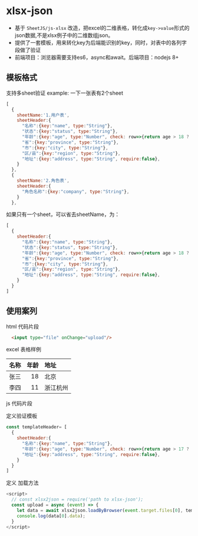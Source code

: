 # xlsx-json

- 基于 `SheetJS/js-xlsx` 改造，把excel的二维表格，转化成`key->value`形式的json数据,不是xlsx例子中的二维数组json。
- 提供了一套模板，用来转化key为后端能识别的key，同时，对表中的各列字段做了验证
- 前端项目：浏览器需要支持es6，async和await。后端项目：nodejs 8+

## 模板格式

支持多sheet验证
example: 一下一张表有2个sheet

```js
[
  {
    sheetName:'1.用户表',
    sheetHeader:{
      "名称":{key:"name", type:"String"},
      "状态":{key:"status", type:"String"},
      "年龄":{key:"age", type:"Number", check: row=>{return age > 18 ? true : '年龄必须大于18岁';}},
      "省":{key:"province", type:"String"},
      "市":{key:"city", type:"String"},
      "区/县":{key:"region", type:"String"},
      "地址":{key:"address", type:"String", require:false},
    }
  },
  {
    sheetName:'2.角色表',
    sheetHeader:{
      "角色名称":{key:"company", type:"String"},
    }
  },
```

如果只有一个sheet，可以省去sheetName，为：

```js
[
  {
    sheetHeader:{
      "名称":{key:"name", type:"String"},
      "状态":{key:"status", type:"String"},
      "年龄":{key:"age", type:"Number", check: row=>{return age > 18 ? true : '年龄必须大于18岁';}},
      "省":{key:"province", type:"String"},
      "市":{key:"city", type:"String"},
      "区/县":{key:"region", type:"String"},
      "地址":{key:"address", type:"String", require:false},
    }
  }
]
```

## 使用案列

html 代码片段

```html
  <input type="file" onChange="upload"/>
```

excel 表格样例

|名称 |年龄 |地址      |
|:---|---:|:---------|
|张三|18   |北京      |
|李四|11   |浙江杭州   |

js 代码片段

定义验证模板

```js
const templateHeader= [
  {
    sheetHeader:{
      "名称":{key:"name", type:"String"},
      "年龄":{key:"age", type:"Number", check: row=>{return age > 17 ? true : '年龄必须不小于18岁';}},
      "地址":{key:"address", type:"String", require:false},
    }
  }
]
```

定义 加载方法

```js
<script>
  // const xlsx2json = require('path to xlsx-json');
  const upload = async (event) => {
    let data = await xlsx2json.loadByBrowser(event.target.files[0], templateHeader);
    console.log(data[0].data);
  }
</script>
```